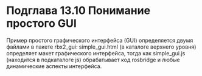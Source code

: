 # Подглава 13.10 Понимание простого GUI

Пример простого графического интерфейса \(GUI\) определяется двумя файлами в пакете rbx2\_gui: simple\_gui.html \(в каталоге верхнего уровня\) определяет макет графического интерфейса, тогда как simple\_gui.js \(находится в подкаталоге js\) обрабатывает код rosbridge и любые динамические аспекты интерфейса.

